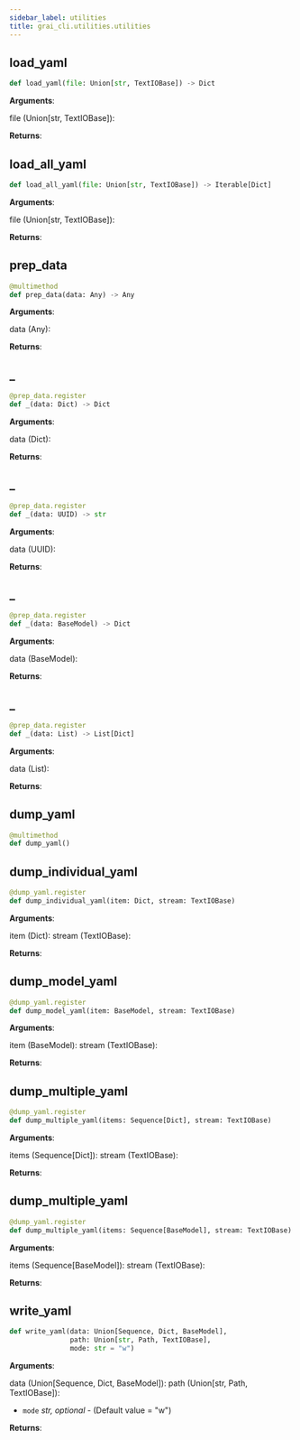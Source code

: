 ```yaml
---
sidebar_label: utilities
title: grai_cli.utilities.utilities
---
```


## load\_yaml

```python
def load_yaml(file: Union[str, TextIOBase]) -> Dict
```

**Arguments**:

  file (Union[str, TextIOBase]):


**Returns**:



## load\_all\_yaml

```python
def load_all_yaml(file: Union[str, TextIOBase]) -> Iterable[Dict]
```

**Arguments**:

  file (Union[str, TextIOBase]):


**Returns**:



## prep\_data

```python
@multimethod
def prep_data(data: Any) -> Any
```

**Arguments**:

  data (Any):


**Returns**:



## \_

```python
@prep_data.register
def _(data: Dict) -> Dict
```

**Arguments**:

  data (Dict):


**Returns**:



## \_

```python
@prep_data.register
def _(data: UUID) -> str
```

**Arguments**:

  data (UUID):


**Returns**:



## \_

```python
@prep_data.register
def _(data: BaseModel) -> Dict
```

**Arguments**:

  data (BaseModel):


**Returns**:



## \_

```python
@prep_data.register
def _(data: List) -> List[Dict]
```

**Arguments**:

  data (List):


**Returns**:



## dump\_yaml

```python
@multimethod
def dump_yaml()
```



## dump\_individual\_yaml

```python
@dump_yaml.register
def dump_individual_yaml(item: Dict, stream: TextIOBase)
```

**Arguments**:

  item (Dict):
  stream (TextIOBase):


**Returns**:



## dump\_model\_yaml

```python
@dump_yaml.register
def dump_model_yaml(item: BaseModel, stream: TextIOBase)
```

**Arguments**:

  item (BaseModel):
  stream (TextIOBase):


**Returns**:



## dump\_multiple\_yaml

```python
@dump_yaml.register
def dump_multiple_yaml(items: Sequence[Dict], stream: TextIOBase)
```

**Arguments**:

  items (Sequence[Dict]):
  stream (TextIOBase):


**Returns**:



## dump\_multiple\_yaml

```python
@dump_yaml.register
def dump_multiple_yaml(items: Sequence[BaseModel], stream: TextIOBase)
```

**Arguments**:

  items (Sequence[BaseModel]):
  stream (TextIOBase):


**Returns**:



## write\_yaml

```python
def write_yaml(data: Union[Sequence, Dict, BaseModel],
               path: Union[str, Path, TextIOBase],
               mode: str = "w")
```

**Arguments**:

  data (Union[Sequence, Dict, BaseModel]):
  path (Union[str, Path, TextIOBase]):
- `mode` _str, optional_ - (Default value = &quot;w&quot;)


**Returns**:
